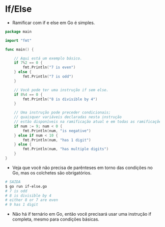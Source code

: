 # If/Else

- Ramificar com if e else em Go é simples.

```go
package main

import "fmt"

func main() {

    // Aqui está um exemplo básico.
    if 7%2 == 0 {
        fmt.Println("7 is even")
    } else {
        fmt.Println("7 is odd")
    }

    // Você pode ter uma instrução if sem else.
    if 8%4 == 0 {
        fmt.Println("8 is divisible by 4")
    }

    // Uma instrução pode preceder condicionais;
    // quaisquer variáveis declaradas nesta instrução
    // estão disponíveis na ramificação atual e em todas as ramificações subsequentes.
    if num := 9; num < 0 {
        fmt.Println(num, "is negative")
    } else if num < 10 {
        fmt.Println(num, "has 1 digit")
    } else {
        fmt.Println(num, "has multiple digits")
    }
}
```

- Veja que você não precisa de parênteses em torno das condições no Go,
mas os colchetes são obrigatórios.

```bash
# SAIDA
$ go run if-else.go
# 7 is odd
# 8 is divisible by 4
# either 8 or 7 are even
# 9 has 1 digit
```

- Não há if ternário em Go,
então você precisará usar uma instrução if completa,
mesmo para condições básicas.
